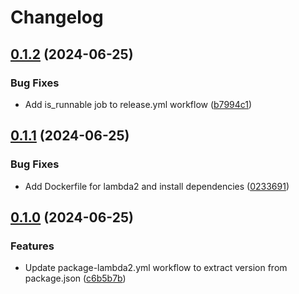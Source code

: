 # Changelog

## [0.1.2](https://github.com/hasithaishere/google-release-action-monorepo-test/compare/lambda2@v0.1.1...lambda2@v0.1.2) (2024-06-25)


### Bug Fixes

* Add is_runnable job to release.yml workflow ([b7994c1](https://github.com/hasithaishere/google-release-action-monorepo-test/commit/b7994c1a938da72d397b5dfccaf38b450f9bb862))

## [0.1.1](https://github.com/hasithaishere/google-release-action-monorepo-test/compare/lambda2@v0.1.0...lambda2@v0.1.1) (2024-06-25)


### Bug Fixes

* Add Dockerfile for lambda2 and install dependencies ([0233691](https://github.com/hasithaishere/google-release-action-monorepo-test/commit/02336915815cc41226016d02e1f928950d0fc661))

## [0.1.0](https://github.com/hasithaishere/google-release-action-monorepo-test/compare/lambda2-v0.0.1...lambda2@v0.1.0) (2024-06-25)


### Features

* Update package-lambda2.yml workflow to extract version from package.json ([c6b5b7b](https://github.com/hasithaishere/google-release-action-monorepo-test/commit/c6b5b7b360a7c7556519a82267b0fbbd64b465f4))
